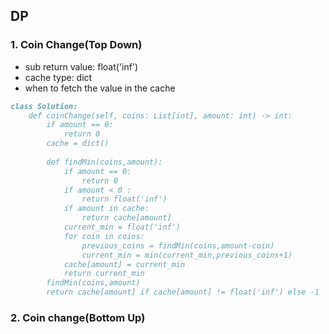 ## DP
### 1. Coin Change(Top Down)
  - sub return value: float('inf')
  - cache type: dict
  - when to fetch the value in the cache

```markdown
class Solution:
    def coinChange(self, coins: List[int], amount: int) -> int:
        if amount == 0:
            return 0
        cache = dict()
        
        def findMin(coins,amount):
            if amount == 0:
                return 0
            if amount < 0 :
                return float('inf')
            if amount in cache:
                return cache[amount]
            current_min = float('inf')
            for coin in coins:
                previous_coins = findMin(coins,amount-coin)
                current_min = min(current_min,previous_coins+1)
            cache[amount] = current_min 
            return current_min      
        findMin(coins,amount)
        return cache[amount] if cache[amount] != float('inf') else -1
 ```       
### 2. Coin change(Bottom Up)

